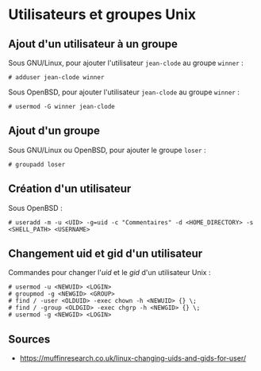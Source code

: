 Utilisateurs et groupes Unix
============================

## Ajout d'un utilisateur à un groupe

Sous GNU/Linux, pour ajouter l'utilisateur `jean-clode` au groupe `winner` :
```
# adduser jean-clode winner
```

Sous OpenBSD, pour ajouter l'utilisateur `jean-clode` au groupe `winner` :
```
# usermod -G winner jean-clode
```

## Ajout d'un groupe

Sous GNU/Linux ou OpenBSD, pour ajouter le groupe `loser` :
```
# groupadd loser
```

## Création d'un utilisateur

Sous OpenBSD :
```
# useradd -m -u <UID> -g=uid -c "Commentaires" -d <HOME_DIRECTORY> -s <SHELL_PATH> <USERNAME>
```

## Changement uid et gid d'un utilisateur

Commandes pour changer l'*uid* et le *gid* d'un utilisateur Unix :
```
# usermod -u <NEWUID> <LOGIN>    
# groupmod -g <NEWGID> <GROUP>
# find / -user <OLDUID> -exec chown -h <NEWUID> {} \;
# find / -group <OLDGID> -exec chgrp -h <NEWGID> {} \;
# usermod -g <NEWGID> <LOGIN>
```

## Sources

* <https://muffinresearch.co.uk/linux-changing-uids-and-gids-for-user/>
